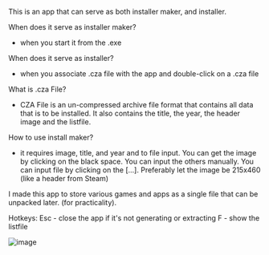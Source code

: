  This is an app that can serve as both installer maker, and installer.

 
When does it serve as installer maker? 
- when you start it from the .exe

When does it serve as installer?
- when you associate .cza file with the app and double-click on a .cza file

  
What is .cza File?
- CZA File is an un-compressed archive file format that contains all data that is to be installed. It also contains the title, the year, the header image and the listfile.

  
How to use install maker?
- it requires image, title, and year and to file input. You can get the image by clicking on the black space. You can input the others manually. You can input file by clicking on the [...]. Preferably let the image be 215x460 (like a header from Steam)


I made this app to store various games and apps as a single file that can be unpacked later. (for practicality).

Hotkeys:
Esc - close the app if it's not generating or extracting
F - show the listfile

![image](https://i.ibb.co/d4CPbTLk/Screenshot-2025-05-05-160023.png)

